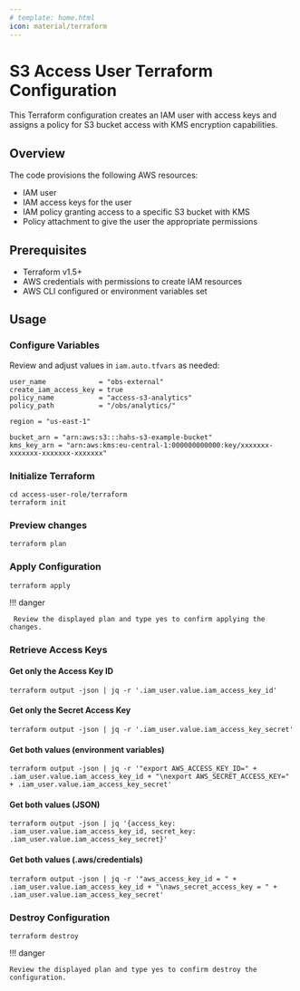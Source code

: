 ```yaml
---
# template: home.html
icon: material/terraform
---
```

# S3 Access User Terraform Configuration

This Terraform configuration creates an IAM user with access keys and assigns a policy for S3 bucket access with KMS encryption capabilities.

## Overview

The code provisions the following AWS resources:

- IAM user
- IAM access keys for the user
- IAM policy granting access to a specific S3 bucket with KMS
- Policy attachment to give the user the appropriate permissions

## Prerequisites

- Terraform v1.5+
- AWS credentials with permissions to create IAM resources
- AWS CLI configured or environment variables set

## Usage

### Configure Variables
Review and adjust values in `iam.auto.tfvars` as needed:
```hcl
user_name             = "obs-external"
create_iam_access_key = true
policy_name           = "access-s3-analytics"
policy_path           = "/obs/analytics/"

region = "us-east-1"

bucket_arn = "arn:aws:s3:::hahs-s3-example-bucket"
kms_key_arn = "arn:aws:kms:eu-central-1:000000000000:key/xxxxxxx-xxxxxxx-xxxxxxx-xxxxxxx"
```
### Initialize Terraform

```shell
cd access-user-role/terraform
terraform init
```

### Preview changes

```shell
terraform plan
```

### Apply Configuration

```shell
terraform apply
```

!!! danger

     Review the displayed plan and type yes to confirm applying the changes.

### Retrieve Access Keys

#### Get only the Access Key ID
```shell
terraform output -json | jq -r '.iam_user.value.iam_access_key_id'
```

#### Get only the Secret Access Key
```shell
terraform output -json | jq -r '.iam_user.value.iam_access_key_secret'
```

#### Get both values (environment variables)
```shell
terraform output -json | jq -r '"export AWS_ACCESS_KEY_ID=" + .iam_user.value.iam_access_key_id + "\nexport AWS_SECRET_ACCESS_KEY=" + .iam_user.value.iam_access_key_secret'
```

#### Get both values (JSON)
```shell
terraform output -json | jq '{access_key: .iam_user.value.iam_access_key_id, secret_key: .iam_user.value.iam_access_key_secret}'
```

#### Get both values (.aws/credentials)
```shell
terraform output -json | jq -r '"aws_access_key_id = " + .iam_user.value.iam_access_key_id + "\naws_secret_access_key = " + .iam_user.value.iam_access_key_secret'
```

### Destroy Configuration
```shell
terraform destroy
```

!!! danger

    Review the displayed plan and type yes to confirm destroy the configuration.
